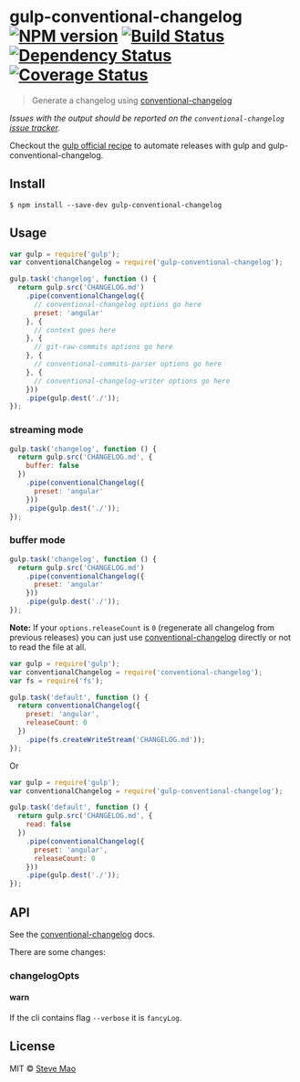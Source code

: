 # gulp-conventional-changelog [![NPM version][npm-image]][npm-url] [![Build Status][travis-image]][travis-url] [![Dependency Status][daviddm-image]][daviddm-url] [![Coverage Status][coverage-image]][coverage-url]

> Generate a changelog using [conventional-changelog](https://github.com/ajoslin/conventional-changelog)

*Issues with the output should be reported on the `conventional-changelog` [issue tracker](https://github.com/ajoslin/conventional-changelog/issues).*

Checkout the [gulp official recipe](https://github.com/gulpjs/gulp/blob/master/docs/recipes/automate-release-workflow.md) to automate releases with gulp and gulp-conventional-changelog.


## Install

```
$ npm install --save-dev gulp-conventional-changelog
```


## Usage

```js
var gulp = require('gulp');
var conventionalChangelog = require('gulp-conventional-changelog');

gulp.task('changelog', function () {
  return gulp.src('CHANGELOG.md')
    .pipe(conventionalChangelog({
      // conventional-changelog options go here
      preset: 'angular'
    }, {
      // context goes here
    }, {
      // git-raw-commits options go here
    }, {
      // conventional-commits-parser options go here
    }, {
      // conventional-changelog-writer options go here
    }))
    .pipe(gulp.dest('./'));
});
```

### streaming mode

```js
gulp.task('changelog', function () {
  return gulp.src('CHANGELOG.md', {
    buffer: false
  })
    .pipe(conventionalChangelog({
      preset: 'angular'
    }))
    .pipe(gulp.dest('./'));
});
```

### buffer mode

```js
gulp.task('changelog', function () {
  return gulp.src('CHANGELOG.md')
    .pipe(conventionalChangelog({
      preset: 'angular'
    }))
    .pipe(gulp.dest('./'));
});
```

**Note:** If your `options.releaseCount` is `0` (regenerate all changelog from previous releases) you can just use [conventional-changelog](https://github.com/ajoslin/conventional-changelog) directly or not to read the file at all.

```js
var gulp = require('gulp');
var conventionalChangelog = require('conventional-changelog');
var fs = require('fs');

gulp.task('default', function () {
  return conventionalChangelog({
    preset: 'angular',
    releaseCount: 0
  })
    .pipe(fs.createWriteStream('CHANGELOG.md'));
});
```

Or

```js
var gulp = require('gulp');
var conventionalChangelog = require('gulp-conventional-changelog');

gulp.task('default', function () {
  return gulp.src('CHANGELOG.md', {
    read: false
  })
    .pipe(conventionalChangelog({
      preset: 'angular',
      releaseCount: 0
    }))
    .pipe(gulp.dest('./'));
});
```


## API

See the [conventional-changelog](https://github.com/ajoslin/conventional-changelog) docs.

There are some changes:

### changelogOpts

#### warn

If the cli contains flag `--verbose` it is `fancyLog`.


## License

MIT © [Steve Mao](https://github.com/stevemao)


[npm-image]: https://badge.fury.io/js/gulp-conventional-changelog.svg
[npm-url]: https://npmjs.org/package/gulp-conventional-changelog
[travis-image]: https://travis-ci.org/conventional-changelog/gulp-conventional-changelog.svg?branch=master
[travis-url]: https://travis-ci.org/conventional-changelog/gulp-conventional-changelog
[daviddm-image]: https://david-dm.org/conventional-changelog/gulp-conventional-changelog.svg?theme=shields.io
[daviddm-url]: https://david-dm.org/conventional-changelog/gulp-conventional-changelog
[coverage-image]: https://coveralls.io/repos/github/conventional-changelog/conventional-changelog/badge.svg?branch=master
[coverage-url]: https://coveralls.io/github/conventional-changelog/conventional-changelog?branch=master
